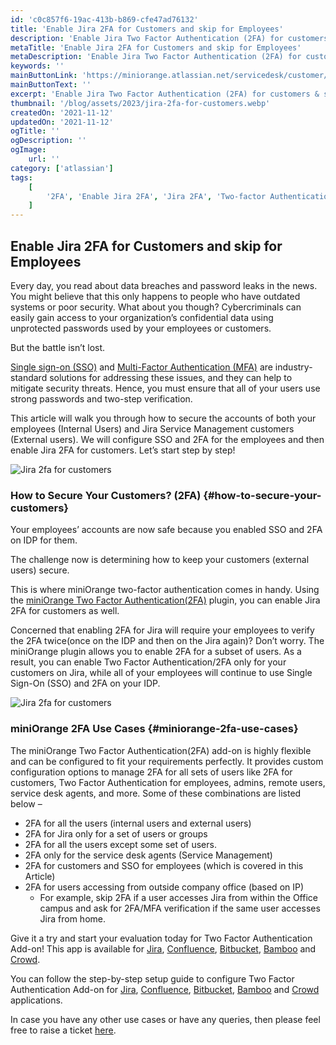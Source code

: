 ```yaml
---
id: 'c0c857f6-19ac-413b-b869-cfe47ad76132'
title: 'Enable Jira 2FA for Customers and skip for Employees'
description: 'Enable Jira Two Factor Authentication (2FA) for customers & skip for Employees. Secure internal & external users by configuring 2FA for Jira. Our add-on is highly flexible and can be configured to fit your requirements perfectly. It provides custom configuration options to manage 2FA for all sets of users like 2FA for customers, Two Factor Authentication for employees, admins, remote users, service desk agents, and more.' 
metaTitle: 'Enable Jira 2FA for Customers and skip for Employees'
metaDescription: 'Enable Jira Two Factor Authentication (2FA) for customers & skip for Employees. Secure internal & external users by configuring 2FA for Jira'
keywords: ''
mainButtonLink: 'https://miniorange.atlassian.net/servicedesk/customer/portal/2/group/6/create/66'
mainButtonText: ''
excerpt: 'Enable Jira Two Factor Authentication (2FA) for customers & skip for Employees. Secure internal & external users by configuring 2FA for Jira. Our add-on is highly flexible and can be configured to fit your requirements perfectly. It provides custom configuration options to manage 2FA for all sets of users like 2FA for customers, Two Factor Authentication for employees, admins, remote users, service desk agents, and more.'
thumbnail: '/blog/assets/2023/jira-2fa-for-customers.webp'
createdOn: '2021-11-12'
updatedOn: '2021-11-12'
ogTitle: ''
ogDescription: ''
ogImage:
    url: ''
category: ['atlassian']
tags:
    [
        '2FA', 'Enable Jira 2FA', 'Jira 2FA', 'Two-factor Authentication'
    ]
---
```


## Enable Jira 2FA for Customers and skip for Employees

Every day, you read about data breaches and password leaks in the news. You might believe that this only happens to people who have outdated systems or poor security. What about you though? Cybercriminals can easily gain access to your organization’s confidential data using unprotected passwords used by your employees or customers.

But the battle isn’t lost.

[Single sign-on (SSO)](https://www.miniorange.com/single-sign-on-sso) and [Multi-Factor Authentication (MFA)](https://blog.miniorange.com/what-is-multi-factor-authentication-mfa/) are industry-standard solutions for addressing these issues, and they can help to mitigate security threats. Hence, you must ensure that all of your users use strong passwords and two-step verification.

This article will walk you through how to secure the accounts of both your employees (Internal Users) and Jira Service Management customers (External users). We will configure SSO and 2FA for the employees and then enable Jira 2FA for customers. Let’s start step by step!

![Jira 2fa for customers](/blog/assets/2023/jira-2fa-for-employees.webp)

### How to Secure Your Customers? (2FA) {#how-to-secure-your-customers}

Your employees’ accounts are now safe because you enabled SSO and 2FA on IDP for them.

The challenge now is determining how to keep your customers (external users) secure.

This is where miniOrange two-factor authentication comes in handy. Using the [miniOrange Two Factor Authentication(2FA)](https://marketplace.atlassian.com/search?query=MINIORANGE%202FA) plugin, you can enable Jira 2FA for customers as well.

Concerned that enabling 2FA for Jira will require your employees to verify the 2FA twice(once on the IDP and then on the Jira again)? Don’t worry. The miniOrange plugin allows you to enable 2FA for a subset of users. As a result, you can enable Two Factor Authentication/2FA only for your customers on Jira, while all of your employees will continue to use Single Sign-On (SSO) and 2FA on your IDP.

![Jira 2fa for customers](/blog/assets/2023/jira-2fa-for-customers.webp)

### miniOrange 2FA Use Cases {#miniorange-2fa-use-cases}

The miniOrange Two Factor Authentication(2FA) add-on is highly flexible and can be configured to fit your requirements perfectly. It provides custom configuration options to manage 2FA for all sets of users like 2FA for customers, Two Factor Authentication for employees, admins, remote users, service desk agents, and more. Some of these combinations are listed below –

- 2FA for all the users (internal users and external users)
- 2FA for Jira only for a set of users or groups
- 2FA for all the users except some set of users.
- 2FA only for the service desk agents (Service Management) 
- 2FA for customers and SSO for employees (which is covered in this Article)
- 2FA for users accessing from outside company office (based on IP)
    - For example, skip 2FA if a user accesses Jira from within the Office campus and ask for 2FA/MFA verification if the same user accesses Jira from home.

Give it a try and start your evaluation today for Two Factor Authentication Add-on! This app is available for [Jira](https://marketplace.atlassian.com/apps/1221260/mo-two-factor-authentication-2fa-for-jira?hosting=datacenter&tab=overview), [Confluence](https://marketplace.atlassian.com/apps/1221328/mo-two-factor-authentication-2fa-for-confluence?hosting=datacenter&tab=overview), [Bitbucket](https://marketplace.atlassian.com/apps/1221920/mo-two-factor-authentication-2fa-for-bitbucket?hosting=datacenter&tab=overview), [Bamboo](https://marketplace.atlassian.com/apps/1222869/mo-two-factor-authentication-2fa-for-bamboo?hosting=server&tab=overview) and [Crowd](https://marketplace.atlassian.com/apps/1224960/mo-two-factor-authentication-2fa-for-crowd?hosting=server&tab=overview).

You can follow the step-by-step setup guide to configure Two Factor Authentication Add-on for [Jira](https://miniorange.com/atlassian/jira-two-factor-authentication-2fa), [Confluence](https://miniorange.com/atlassian/confluence-two-factor-authentication-2fa), [Bitbucket](https://miniorange.com/atlassian/bitbucket-two-factor-authentication-2fa), [Bamboo](https://miniorange.com/atlassian/bamboo-two-factor-authentication-2fa) and [Crowd](https://miniorange.com/atlassian/crowd-two-factor-authentication-2fa-mfa) applications.

In case you have any other use cases or have any queries, then please feel free to raise a ticket [here](https://miniorange.atlassian.net/servicedesk/customer/portal/2).